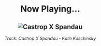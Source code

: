 <div align="center"> 
<h1>Now Playing...</h1>

![Castrop X Spandau](https://i.scdn.co/image/ab67616d00001e02a17193d8fb64738c029d8569)
--
_<p>Track: Castrop X Spandau - Kalle Koschinsky </p>_
</div>
